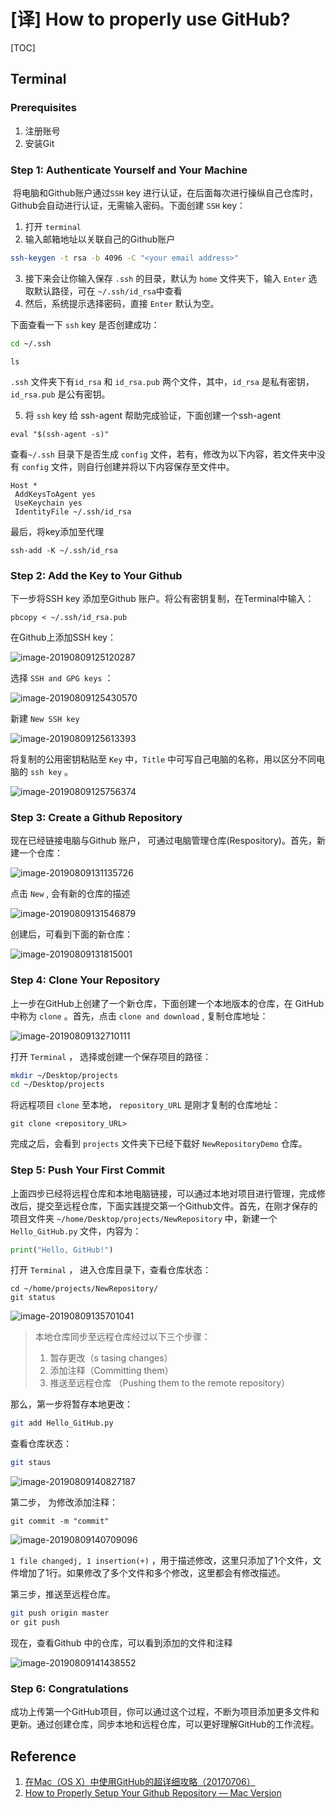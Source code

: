 # [译] How to properly use GitHub?

[TOC]





## Terminal

### Prerequisites

1. 注册账号
2. 安装Git

### Step 1: Authenticate Yourself and Your Machine

​        将电脑和Github账户通过`SSH` key 进行认证，在后面每次进行操纵自己仓库时，Github会自动进行认证，无需输入密码。下面创建 `SSH` key：

1. 打开 `terminal`
2. 输入邮箱地址以关联自己的Github账户

```bash
ssh-keygen -t rsa -b 4096 -C "<your email address>"
```

3. 接下来会让你输入保存 `.ssh` 的目录，默认为 `home` 文件夹下，输入 `Enter` 选取默认路径，可在 `~/.ssh/id_rsa`中查看
4. 然后，系统提示选择密码，直接 `Enter` 默认为空。

下面查看一下 `ssh` key 是否创建成功：

```bash
cd ~/.ssh
```

```
ls
```

 `.ssh` 文件夹下有`id_rsa` 和 `id_rsa.pub` 两个文件，其中，`id_rsa` 是私有密钥，`id_rsa.pub` 是公有密钥。

5. 将 `ssh` key 给 ssh-agent 帮助完成验证，下面创建一个ssh-agent

```
eval "$(ssh-agent -s)"
```

查看`~/.ssh` 目录下是否生成 `config` 文件，若有，修改为以下内容，若文件夹中没有 `config` 文件，则自行创建并将以下内容保存至文件中。

```
Host *
 AddKeysToAgent yes
 UseKeychain yes
 IdentityFile ~/.ssh/id_rsa
```

最后，将key添加至代理

```
ssh-add -K ~/.ssh/id_rsa
```

### Step 2: Add the Key to Your Github

下一步将SSH key 添加至Github 账户。将公有密钥复制，在Terminal中输入：

```
pbcopy < ~/.ssh/id_rsa.pub
```

在Github上添加SSH key：

![image-20190809125120287](./images/setting.png)

选择 `SSH and GPG keys` ：

![image-20190809125430570](./images/sshandgpg.png)

新建 `New SSH key`

![image-20190809125613393](./images/new_ssh.png)

将复制的公用密钥粘贴至 `Key` 中，`Title` 中可写自己电脑的名称，用以区分不同电脑的 `ssh key` 。

![image-20190809125756374](./images/add_ssh.png)

### Step 3: Create a Github Repository

现在已经链接电脑与Github 账户， 可通过电脑管理仓库(Respository)。首先，新建一个仓库：

![image-20190809131135726](./images/create_repository.png)

点击 `New` , 会有新的仓库的描述

![image-20190809131546879](./images/description.png)

创建后，可看到下面的新仓库：

![image-20190809131815001](./images/create_comp.png)



### Step 4: Clone Your Repository

上一步在GitHub上创建了一个新仓库，下面创建一个本地版本的仓库，在 GitHub中称为 `clone` 。首先，点击 `clone and download` , 复制仓库地址：

![image-20190809132710111](./images/rep_url.png)

打开 `Terminal` ， 选择或创建一个保存项目的路径：

```bash
mkdir ~/Desktop/projects
cd ~/Desktop/projects
```

将远程项目 `clone` 至本地， `repository_URL` 是刚才复制的仓库地址：

```
git clone <repository_URL>
```

完成之后，会看到 `projects` 文件夹下已经下载好 `NewRepositoryDemo` 仓库。



### Step 5: Push Your First Commit

上面四步已经将远程仓库和本地电脑链接，可以通过本地对项目进行管理，完成修改后，提交至远程仓库，下面实践提交第一个Github文件。首先，在刚才保存的项目文件夹 `~/home/Desktop/projects/NewRepository` 中，新建一个 `Hello_GitHub.py` 文件，内容为：

```python
print("Hello, GitHub!")	
```

打开 `Terminal` ， 进入仓库目录下，查看仓库状态：

```
cd ~/home/projects/NewRepository/
git status
```

![image-20190809135701041](./images/git_staus.png)



> 本地仓库同步至远程仓库经过以下三个步骤：
>
> 1. 暂存更改（s tasing changes）
> 2. 添加注释（Committing them）
> 3. 推送至远程仓库 （Pushing them to the remote repository）



那么，第一步将暂存本地更改：

```bash
git add Hello_GitHub.py
```

查看仓库状态：

```bash
git staus
```

![image-20190809140827187](/Users/lyj/LearningNotes/TecNotes/images/git_add.png)

第二步， 为修改添加注释：

```
git commit -m "commit"
```

![image-20190809140709096](./images/git_commit.png)

`1 file changedj, 1 insertion(+)` ，用于描述修改，这里只添加了1个文件，文件增加了1行。如果修改了多个文件和多个修改，这里都会有修改描述。

第三步，推送至远程仓库。

```bash
git push origin master
or git push
```

现在，查看Github 中的仓库，可以看到添加的文件和注释

![image-20190809141438552](./images/update_github.png)

### Step 6: Congratulations

成功上传第一个GitHub项目，你可以通过这个过程，不断为项目添加更多文件和更新。通过创建仓库，同步本地和远程仓库，可以更好理解GitHub的工作流程。



## Reference

1. [在Mac（OS X）中使用GitHub的超详细攻略（20170706）](https://blog.csdn.net/baimafujinji/article/details/74533992)
2. [How to Properly Setup Your Github Repository — Mac Version](https://medium.com/@aklson_DS/how-to-properly-setup-your-github-repository-mac-version-3a8047b899e5)

